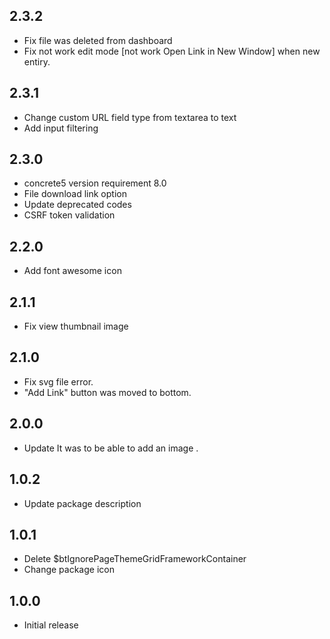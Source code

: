 ## 2.3.2
- Fix file was deleted from dashboard
- Fix not work edit mode [not work Open Link in New Window] when new entiry.

## 2.3.1
- Change custom URL field type from textarea to text
- Add input filtering

## 2.3.0
- concrete5 version requirement 8.0
- File download link option
- Update deprecated codes
- CSRF token validation

## 2.2.0
- Add font awesome icon

## 2.1.1
- Fix view thumbnail image

## 2.1.0
- Fix svg file error.
- "Add Link" button was moved to bottom.

## 2.0.0
- Update It was to be able to add an image .

## 1.0.2
- Update package description

## 1.0.1
- Delete $btIgnorePageThemeGridFrameworkContainer
- Change package icon

## 1.0.0
- Initial release













